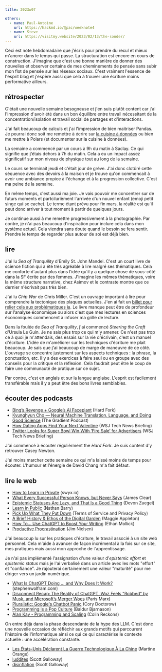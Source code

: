 ```yaml
---
title: 2023w07

others:
  - name: Paul-Antoine
    url: https://hackmd.io/@pac/weeknote4
  - name: Steve
    url: https://visitmy.website/2023/02/13/the-sonder/
---
```


Ceci est note hebdomadaire que j'écris pour prendre du recul et mieux m'ancrer dans le temps qui passe.
La structuration est encore en cours de construction.
J'imagine que c'est une bonne manière de donner des nouvelles et observer certains de mes cheminements de pensée sans subir mon flot de pensée sur les réseaux sociaux.
C'est vraiment l'essence de l'esprit blog et j'espère aussi que cela à trouver une écriture moins performative ailleurs.


## rétrospecter

C'était une nouvelle semaine besogneuse et j'en suis plutôt content car j'ai l'impression d'avoir été dans un bon équilibre entre travail nécessitant de la concentration/isolation et travail social de partages et d'interactions.

J'ai fait beaucoup de calculs et j'ai l'impression de bien maitriser Pandas.
Je pourrai donc soit me remettre à écrire sur [la cuisine à données](https://data.11d.im) ou bien me mettre à Polars (et documenter sur la cuisine à données).

La semaine a commencé par un cours à 9h du matin à Saclay.
Ce qui signifie que j'étais dehors à 7h du matin.
Cela a eu un impact assez significatif sur mon niveau de physique tout au long de la semaine.

Le cours se terminait jeudi et c'était jour de grève.
J'ai donc clotûré cette séquence avec des devoirs à la maison et je trouve qu'on commencait à avoir une ambiance propice à l'échange et à la progression collective.
C'est ma peine de la semaine.

En même temps, c'est aussi ma joie.
Je vais pouvoir me concentrer sur de futurs moments et partcilurièment l'arrivée d'un nouvel enfant (emoji petit singe qui se cache).
Le terme étant prévu pour fin mars, la réalité est qu'il peut donc arriver à tout moment à partir de quelques jours.

Je continue aussi à me remettre progressivement à la photographie.
Par contre, je n'ai pas beaucoup d'inspiration pour inclure cela dans mon système actuel.
Cela viendra sans doute quand le besoin se fera sentir.
Prendre le temps de regarder plus autour de soi est déjà bien.


## lire

J'ai lu *Sea of Tranquility* d'Emily St. John Mandel.
C'est un court livre de science fiction qui a été très agréable à lire malgré ses thématiques.
Cela me conforte d'autant plus dans l'idée qu'il y a quelque chose de sous-côté dans la SF écrite par des femmes.
J'imagine les mêmes thématiques, voire la même structure narrative, chez Asimov et le contraste montre que ce dernier n'écrivait pas très bien.

J'ai lu *Chip War* de Chris Miller.
C'est un ouvrage important à lire pour comprendre la tectonique des plaques actuelles.
J'en ai fait un [billet pour relier cela aux problématiques ia][1].
Le livre manque peut être de profondeur sur l'analyse économique ou alors c'est que mes lectures en sciences économiques commencent à infuser ma grille de lecture.

[1]: /journal/separer-ia-machine

Dans la foulée de *Sea of Tranquility*, j'ai commencé *Steering the Craft* d'Ursula Le Guin.
Je ne sais plus trop ce qui m'y amener.
Ce n'est pas trop ce à quoi je m'attendais, des essais sur la vie d'écrivain, c'est un manuel d'écriture.
L'idée de m'améliorer sur les techniques d'écriture me plait beaucoup.
Je sais que j'ai beaucoup de marge de maneuvre de ce côté.
L'ouvrage se concentre justement sur les aspects techniques : la phrase, la ponctuation, etc.
Il y a des exercices à faire seul ou en groupe avec des conseils pour la critique et la réflexion.
Cela faudrait peut être le coup de faire une communauté de pratique sur ce sujet.

Par contre, c'est en anglais et sur la langue anglaise.
L'esprit est facilement transférable mais il y a peut être des bons livres semblables.

## écouter des podcasts

- [Bing’s Revenge + Google’s AI Faceplant][podcast:1] (Hard Fork)
- [Kyunghyun Cho —  Neural Machine Translation, Language, and Doing Good Science][podcast:3] (The Gradient Podcast)
- [How Dating Apps Find Your Next Valentine][podcast:0] (WSJ Tech News Briefing)
- [Twitter Looks for Super Bowl Win With ‘Fire Sale’ for Advertisers][podcast:2] (WSJ Tech News Briefing)

J'ai commencé à écouter régulièrment the *Hard Fork*.
Je suis content d'y retrouver Casey Newton.

J'ai moins marcher cette semaine ce qui m'a laissé moins de temps pour écouter.
L'humour et l'énergie de David Chang m'a fait défaut.

[podcast:0]: https://share.snipd.com/episode/8188695d-012d-4d7d-afa7-92f5de0ef95e
[podcast:1]: https://share.snipd.com/episode/4cd2d0de-abbe-481f-814d-0aed63dd4d9d
[podcast:2]: https://share.snipd.com/episode/9b6efd2a-7f55-44bc-87a5-046e8f2543d4
[podcast:3]: https://share.snipd.com/episode/a9db25d3-8471-4550-b1d9-84d792a755cf


## lire le web

- [How to Learn in Private][article:2] (swyx.io)
- [What Every Successful Person Knows, but Never Says][article:3] (James Clear)
- [Epistemic Statuses Are Lazy, and That Is a Good Thing][article:4] (Devon Zuegel)
- [Learn in Public][article:5] (Nathan Barry)
- [Pick Up What They Put Down][article:6] (Terms of Service and Privacy Policy)
- [A Brief History & Ethos of the Digital Garden][article:7] (Maggie Appleton)
- [How To... Use ChatGPT to Boost Your Writing][article:11] (Ethan Mollick)
- [Productive Procrastination][article:15] (Jim Nielsen)

J'ai beaucoup lu sur les pratiques d'écriture, le travail associé à un site web personnel.
Cela m'aide à avancer de façon incrémental à la fois sur ce site, mes pratiques mais aussi mon approche de l'apprentissage.

Je n'ai pas implémenté l'assignation d'une valeur d'*epistemic effort* et *epistemic status* mais je l'ai verbalisé dans un article avec les mots "effort" et "confiance".
Je rajouterai certainement une valeur "maturité" pour me diriger vers un jardin numérique.

- [What Is ChatGPT Doing … and Why Does It Work?][article:1] (stephenwolfram.com)
- [Disconnect Recap: The Reality of ChatGPT, Woz Feels "Robbed" by Musk, and Microsoft’s Merger Woes][article:10] (Paris Marx)
- [Pluralistic: Google's Chatbot Panic][article:0] (Cory Doctorow)
- [Programming Is a Pop Culture][article:8] (Baldur Bjarnason)
- [Alan Kay - Programming and Scaling][article:9] (Colin Reckons)

On entre déjà dans la phase descendante de la hype des LLM.
C'est donc une nouvelle occasion de réfléchir aux grands motifs qui parcourent l'histoire de l'informatique ainsi ce qui ce qui caractérise le contexte actuelle : une accélération constante.

- [Les États-Unis Déclarent La Guerre Technologique À La Chine][article:12] (Martine Orange)
- [luddites][article:13] (Scott Galloway)
- [disinflation][article:14] (Scott Galloway)

[article:0]: https://pluralistic.net/2023/02/16/tweedledumber/
[article:1]: https://writings.stephenwolfram.com/2023/02/what-is-chatgpt-doing-and-why-does-it-work/
[article:2]: https://www.swyx.io/learn-in-private
[article:3]: https://jamesclear.com/ira-glass-failure
[article:4]: https://devonzuegel.com/post/epistemic-statuses-are-lazy-and-that-is-a-good-thing
[article:5]: https://www.swyx.io/learn-in-public
[article:6]: https://www.swyx.io/writing/learn-in-public-hack
[article:7]: https://maggieappleton.com/garden-history
[article:8]: https://www.baldurbjarnason.com/2022/programming-is-a-pop-culture/
[article:9]: https://www.youtube.com/watch?v=YyIQKBzIuBY&ab_channel=ColinReckons
[article:10]: https://open.substack.com/pub/parismarx/p/disconnect-recap-the-reality-of-chatgpt?r=nb235&utm_medium=ios&utm_campaign=post
[article:11]: https://oneusefulthing.substack.com/p/how-to-use-chatgpt-to-boost-your
[article:12]: https://www.mediapart.fr/journal/international/221022/les-etats-unis-declarent-la-guerre-technologique-la-chine
[article:13]: https://www.profgalloway.com/luddites/
[article:14]: https://www.profgalloway.com/disinflation/
[article:15]: https://blog.jim-nielsen.com/2023/productive-procrastination/


